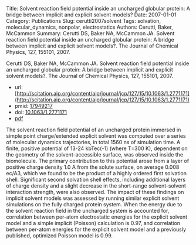 Title: Solvent reaction field potential inside an uncharged globular protein: A bridge between implicit and explicit solvent models?
Date: 2007-01-01
Category: Publications
Slug: cerutti2007solvent
Tags: solvation, molecular_dynamics, nonpolar, electrostatics
Authors: Cerutti, Baker, McCammon
Summary: Cerutti DS, Baker NA, McCammon JA. Solvent reaction field potential inside an uncharged globular protein: A bridge between implicit and explicit solvent models?. The Journal of Chemical Physics, 127, 155101, 2007. 

Cerutti DS, Baker NA, McCammon JA. Solvent reaction field potential inside an uncharged globular protein: A bridge between implicit and explicit solvent models?. The Journal of Chemical Physics, 127, 155101, 2007. 

* url: [http://scitation.aip.org/content/aip/journal/jcp/127/15/10.1063/1.2771171](http://scitation.aip.org/content/aip/journal/jcp/127/15/10.1063/1.2771171)
* pmid: [17949217](17949217)
* doi: [10.1063/1.2771171](10.1063/1.2771171)
* [pdf](http://sobolevnrm.github.io/papers/cerutti2007solvent.pdf)

The solvent reaction field potential of an uncharged protein immersed in simple point charge/extended explicit solvent was computed over a series of molecular dynamics trajectories, in total 1560 ns of simulation time. A finite, positive potential of 13-24 kbTec(-1) (where T=300 K), dependent on the geometry of the solvent-accessible surface, was observed inside the biomolecule. The primary contribution to this potential arose from a layer of positive charge density 1.0 A from the solute surface, on average 0.008 ec/A3, which we found to be the product of a highly ordered first solvation shell. Significant second solvation shell effects, including additional layers of charge density and a slight decrease in the short-range solvent-solvent interaction strength, were also observed. The impact of these findings on implicit solvent models was assessed by running similar explicit solvent simulations on the fully charged protein system. When the energy due to the solvent reaction field in the uncharged system is accounted for, correlation between per-atom electrostatic energies for the explicit solvent model and a simple implicit (Poisson) calculation is 0.97, and correlation between per-atom energies for the explicit solvent model and a previously published, optimized Poisson model is 0.99.
